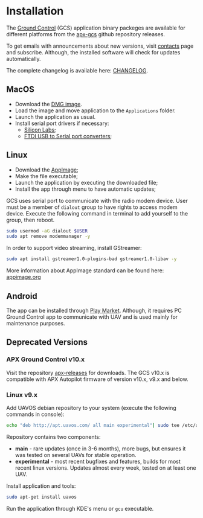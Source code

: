 ---
---

# Installation

The [Ground Control](index) (GCS) application binary packeges are available for different platforms from the [apx-gcs](https://github.com/uavos/apx-gcs) github repository releases.

To get emails with announcements about new versions, visit [contacts](/contacts) page and subscribe. Although, the installed software will check for updates automatically.

The complete changelog is available here: [CHANGELOG](https://uavos.github.io/apx-gcs/CHANGELOG.html).

## MacOS

* Download the [DMG image](https://github.com/uavos/apx-gcs/releases/latest).
* Load the image and move application to the `Applications` folder.
* Launch the application as usual.
* Install serial port drivers if necessary:
  * [Silicon Labs](https://www.silabs.com/products/development-tools/software/usb-to-uart-bridge-vcp-drivers);
  * [FTDI USB to Serial port converters](https://www.ftdichip.com/Drivers/VCP.htm);

## Linux

* Download the [AppImage](https://github.com/uavos/apx-gcs/releases/latest);
* Make the file executable;
* Launch the application by executing the downloaded file;
* Install the app through menu to have automatic updates;

GCS uses serial port to communicate with the radio modem device. User must be a member of `dialout` group to have rights to access modem device. Execute the following command in terminal to add yourself to the group, then reboot.

```bash
sudo usermod -aG dialout $USER
sudo apt remove modemmanager -y
```

In order to support video streaming, install GStreamer:

```bash
sudo apt install gstreamer1.0-plugins-bad gstreamer1.0-libav -y
```

More information about AppImage standard can be found here: [appimage.org](https://appimage.org)

## Android

The app can be installed through [Play Market](https://play.google.com/store/apps/details?id=com.uavos.qgc). Although, it requires PC Ground Control app to communicate with UAV and is used mainly for maintenance purposes.

## Deprecated Versions

### APX Ground Control v10.x

Visit the repository [apx-releases](https://github.com/uavos/apx-releases/releases/latest) for downloads. The GCS v10.x is compatible with APX Autopilot firmware of version v10.x, v9.x and below.

### Linux v9.x

Add UAVOS debian repository to your system (execute the following commands in console):

```bash
echo "deb http://apt.uavos.com/ all main experimental"| sudo tee /etc/apt/sources.list.d/uavos.list; gpg --keyserver keyserver.ubuntu.com --recv B5517CF1; gpg --export --armor B5517CF1 | sudo apt-key add -; sudo apt-get update
```

Repository contains two components:

* **main** - rare updates (once in 3-6 months), more bugs, but ensures it was tested on several UAVs for stable operation.
* **experimental** - most recent bugfixes and features, builds for most recent linux versions. Updates almost every week, tested on at least one UAV.

Install application and tools:

```bash
sudo apt-get install uavos
```

Run the application through KDE's menu or `gcu` executable.
